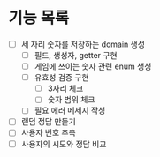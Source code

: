 # 기능 목록
- [ ] 세 자리 숫자를 저장하는 domain 생성
    - [ ] 필드, 생성자, getter 구현
    - [ ] 게임에 쓰이는 숫자 관련 enum 생성
    - [ ] 유효성 검증 구현
        - [ ] 3자리 체크
        - [ ] 숫자 범위 체크
    - [ ] 필요 에러 메세지 작성
- [ ] 랜덤 정답 만들기
- [ ] 사용자 번호 추측
- [ ] 사용자의 시도와 정답 비교